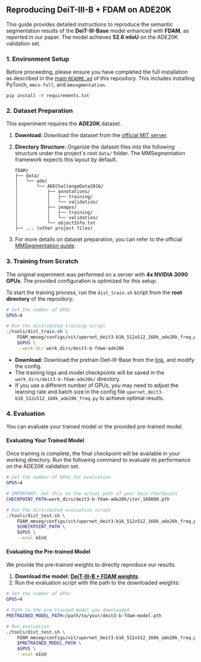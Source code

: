 ## Reproducing DeiT-III-B + FDAM on ADE20K

This guide provides detailed instructions to reproduce the semantic segmentation results of the **DeiT-III-Base** model enhanced with **FDAM**, as reported in our paper. The model achieves **52.6 mIoU** on the ADE20K validation set.

### 1. Environment Setup

Before proceeding, please ensure you have completed the full installation as described in the [main `README.md`](../README.md) of this repository. This includes installing PyTorch, `mmcv-full`, and `mmsegmentation`.

```
pip install -r requirements.txt
```

### 2. Dataset Preparation

This experiment requires the **ADE20K** dataset.

1.  **Download:** Download the dataset from the [official MIT server](https://ade20k.csail.mit.edu/).
2.  **Directory Structure:** Organize the dataset files into the following structure under the project's root `data/` folder. The MMSegmentation framework expects this layout by default.

    ```text
    FDAM/
    ├── data/
    │   └── ade/
    │       └── ADEChallengeData2016/
    │           ├── annotations/
    │           │   ├── training/
    │           │   └── validation/
    │           ├── images/
    │           │   ├── training/
    │           │   └── validation/
    │           └── objectInfo.txt
    ├── ... (other project files)
    ```
3. For more details on dataset preparation, you can refer to the official [MMSegmentation guide](https://github.com/open-mmlab/mmsegmentation/blob/0.x/docs/en/user_guides/2_dataset_prepare.html).

### 3. Training from Scratch

The original experiment was performed on a server with **4x NVIDIA 3090 GPUs**. The provided configuration is optimized for this setup.

To start the training process, run the `dist_train.sh` script from the **root directory** of the repository:

```bash
# Set the number of GPUs
GPUS=4

# Run the distributed training script
./tools/dist_train.sh \
    FDAM_mmseg/configs/vit/upernet_deit3-b16_512x512_160k_ade20k_freq.py \
    $GPUS \
    --work-dir work_dirs/deit3-b-fdam-ade20k
```

-   **Download:** Download the pretrain Deit-III-Base from the [link](https://dl.fbaipublicfiles.com/deit/deit_3_base_224_21k.pth), and modify the config.
-   The training logs and model checkpoints will be saved in the `work_dirs/deit3-b-fdam-ade20k/` directory.
-   If you use a different number of GPUs, you may need to adjust the learning rate and batch size in the config file `upernet_deit3-b16_512x512_160k_ade20k_freq.py` to achieve optimal results.

### 4. Evaluation

You can evaluate your trained model or the provided pre-trained model.

#### Evaluating Your Trained Model

Once training is complete, the final checkpoint will be available in your working directory. Run the following command to evaluate its performance on the ADE20K validation set.

```bash
# Set the number of GPUs for evaluation
GPUS=4

# IMPORTANT: Set this to the actual path of your best checkpoint
CHECKPOINT_PATH=work_dirs/deit3-b-fdam-ade20k/iter_160000.pth

# Run the distributed evaluation script
./tools/dist_test.sh \
    FDAM_mmseg/configs/vit/upernet_deit3-b16_512x512_160k_ade20k_freq.py \
    $CHECKPOINT_PATH \
    $GPUS \
    --eval mIoU
```

#### Evaluating the Pre-trained Model

We provide the pre-trained weights to directly reproduce our results.

1.  **Download the model:** [**DeiT-III-B + FDAM weights**](https://pan.baidu.com/s/1bylU0PojPlbsE1-ERbB05w?pwd=ICCV).
2.  Run the evaluation script with the path to the downloaded weights:

```bash
# Set the number of GPUs
GPUS=4

# Path to the pre-trained model you downloaded
PRETRAINED_MODEL_PATH=/path/to/your/deit3-b-fdam-model.pth

# Run evaluation
./tools/dist_test.sh \
    FDAM_mmseg/configs/vit/upernet_deit3-b16_512x512_160k_ade20k_freq.py \
    $PRETRAINED_MODEL_PATH \
    $GPUS \
    --eval mIoU
```
